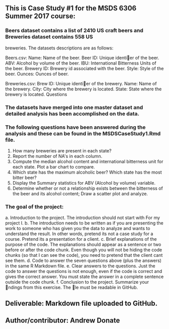 ## This is Case Study #1 for the MSDS 6306 Summer 2017 course:

### Beers dataset contains a list of 2410 US craft beers and Breweries dataset contains 558 US
breweries. The datasets descriptions are as follows:

Beers.csv:
Name: Name of the beer.
Beer ID: Unique identier of the beer.
ABV: Alcohol by volume of the beer.
IBU: International Bitterness Units of the beer.
Brewery ID: Brewery id associated with the beer.
Style: Style of the beer.
Ounces: Ounces of beer.

Breweries.csv:
Brew ID: Unique identier of the brewery.
Name: Name of the brewery.
City: City where the brewery is located.
State: State where the brewery is located.
Questions

### The datasets have merged into one master dataset and detailed analysis has been accomplished on the data.
### The following questions have been answered during the analysis and these can be found in the MSDSCaseStudy1.Rmd file.

1. How many breweries are present in each state?
2. Report the number of NA's in each column.
3. Compute the median alcohol content and international bitterness unit for each state. Plot
    a bar chart to compare.
4. Which state has the maximum alcoholic beer? Which state has the most bitter beer?
5. Display the Summary statistics for ABV (Alcohol by volume) variable.
6. Determine whether or not a relationship exists between the bitterness of the beer and its alcohol content; 
    Draw a scatter plot and analyze.
    
### The goal of the project:

a. Introduction to the project. The introduction should not start with For my project I.
b. The introduction needs to be written as if you are presenting the work to someone who has given you the data 
    to analyze and wants to understand the result. In other words, pretend its not a case study for a course. 
    Pretend its a presentation for a client.
c. Brief explanations of the purpose of the code. The explanations should appear as a sentence or two before or 
    after the code chunk. Even though you will not be hiding the code chunks (so that I can see the code), you 
    need to pretend that the client cant see them.
d. Code to answer the seven questions above (plus the answers) in the same R Markdown file.
e. Clear answers to the questions. Just the code to answer the questions is not enough, even if the code is correct
    and gives the correct answer. You must state the answer in a complete sentence outside the code chunk.
f. Conclusion to the project. Summarize your ndings from this exercise. The le must be
    readable in GitHub.
    
## Deliverable: Markdown file uploaded to GitHub.

## Author/contributor: Andrew Donate
